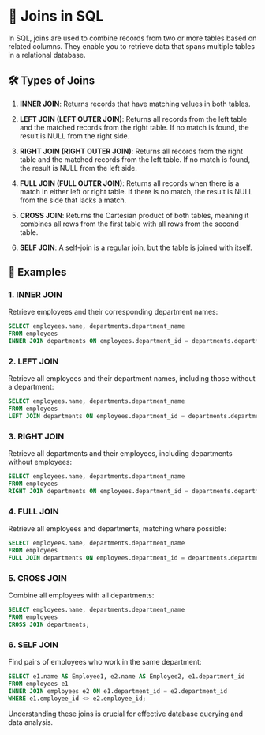 # 🔗 Joins in SQL

In SQL, joins are used to combine records from two or more tables based on related columns. They enable you to retrieve data that spans multiple tables in a relational database.

## 🛠️ Types of Joins

1. **INNER JOIN**: Returns records that have matching values in both tables.

2. **LEFT JOIN (LEFT OUTER JOIN)**: Returns all records from the left table and the matched records from the right table. If no match is found, the result is NULL from the right side.

3. **RIGHT JOIN (RIGHT OUTER JOIN)**: Returns all records from the right table and the matched records from the left table. If no match is found, the result is NULL from the left side.

4. **FULL JOIN (FULL OUTER JOIN)**: Returns all records when there is a match in either left or right table. If there is no match, the result is NULL from the side that lacks a match.

5. **CROSS JOIN**: Returns the Cartesian product of both tables, meaning it combines all rows from the first table with all rows from the second table.

6. **SELF JOIN**: A self-join is a regular join, but the table is joined with itself.

## 📝 Examples

### 1. INNER JOIN

Retrieve employees and their corresponding department names:

```sql
SELECT employees.name, departments.department_name
FROM employees
INNER JOIN departments ON employees.department_id = departments.department_id;
```

### 2. LEFT JOIN

Retrieve all employees and their department names, including those without a department:

```sql
SELECT employees.name, departments.department_name
FROM employees
LEFT JOIN departments ON employees.department_id = departments.department_id;
```

### 3. RIGHT JOIN

Retrieve all departments and their employees, including departments without employees:

```sql
SELECT employees.name, departments.department_name
FROM employees
RIGHT JOIN departments ON employees.department_id = departments.department_id;
```

### 4. FULL JOIN

Retrieve all employees and departments, matching where possible:

```sql
SELECT employees.name, departments.department_name
FROM employees
FULL JOIN departments ON employees.department_id = departments.department_id;
```

### 5. CROSS JOIN

Combine all employees with all departments:

```sql
SELECT employees.name, departments.department_name
FROM employees
CROSS JOIN departments;
```

### 6. SELF JOIN

Find pairs of employees who work in the same department:

```sql
SELECT e1.name AS Employee1, e2.name AS Employee2, e1.department_id
FROM employees e1
INNER JOIN employees e2 ON e1.department_id = e2.department_id
WHERE e1.employee_id <> e2.employee_id;
```

Understanding these joins is crucial for effective database querying and data analysis. 